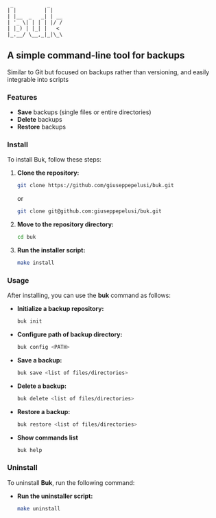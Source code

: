 ```
 _           _
| |         | |
| |__  _   _| | __
| '_ \| | | | |/ /
| |_) | |_| |   <
|_.__/ \__,_|_|\_\
```

## **A simple command-line tool for backups**

Similar to Git but focused on backups rather than versioning, and easily integrable into scripts

### **Features**

- **Save** backups (single files or entire directories)
- **Delete** backups
- **Restore** backups

### **Install**

To install Buk, follow these steps:

1. **Clone the repository:**
   ```sh
   git clone https://github.com/giuseppepelusi/buk.git
   ```

   or

   ```sh
   git clone git@github.com:giuseppepelusi/buk.git
   ```

2. **Move to the repository directory:**
    ```sh
    cd buk
    ```

3. **Run the installer script:**
    ```sh
    make install
    ```

### **Usage**

After installing, you can use the **buk** command as follows:

- **Initialize a backup repository:**
    ```sh
    buk init
    ```

- **Configure path of backup directory:**
    ```sh
    buk config <PATH>
    ```

- **Save a backup:**
    ```sh
    buk save <list of files/directories>
    ```

- **Delete a backup:**
    ```sh
    buk delete <list of files/directories>
    ```

- **Restore a backup:**
    ```sh
    buk restore <list of files/directories>
    ```

- **Show commands list**
	```sh
	buk help
	```

### **Uninstall**

To uninstall **Buk**, run the following command:

- **Run the uninstaller script:**
    ```sh
    make uninstall
    ```

